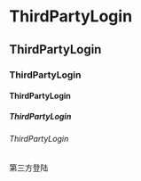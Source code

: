 # ThirdPartyLogin  
## ThirdPartyLogin  
### ThirdPartyLogin 
#### ThirdPartyLogin  
##### ThirdPartyLogin  
###### ThirdPartyLogin   
第三方登陆
